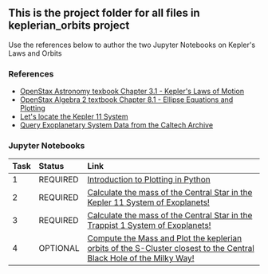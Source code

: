 ## This is the project folder for all files in keplerian_orbits project
Use the references below to author the two Jupyter Notebooks on Kepler's Laws and Orbits

### References

* [OpenStax Astronomy texbook Chapter 3.1 - Kepler's Laws of Motion](https://openstax.org/books/astronomy/pages/3-1-the-laws-of-planetary-motion)
* [OpenStax Algebra 2 textbook Chapter 8.1 - Ellipse Equations and Plotting](https://openstax.org/books/college-algebra-2e/pages/8-1-the-ellipse)
* [Let's locate the Kepler 11 System](https://exoplanets.nasa.gov/eyes-on-exoplanets/?destinations=%2Falien-worlds%2Fexoplanet-travel-bureau%3Fcid%3D1%2Ctravel_bureau_missions#/)
* [Query Exoplanetary System Data from the Caltech Archive](https://exoplanetarchive.ipac.caltech.edu/)

### Jupyter Notebooks

| Task | Status | Link
| :--- | :--- | :--- |
| 1 | REQUIRED | [Introduction to Plotting in Python](http://cedvm.zapto.org/hub/user-redirect/git-pull?repo=https%3A%2F%2Fgithub.com%2Fthebushschool%2Fastronomy&branch=gh-pages&urlpath=lab%2Ftree%2Fastronomy%2Fprojects%2F7_keplerian_orbits%2Fintro_to_plotting.ipynb?reset)
| 2 | REQUIRED | [Calculate the mass of the Central Star in the Kepler 11 System of Exoplanets!](http://cedvm.zapto.org/hub/user-redirect/git-pull?repo=https%3A%2F%2Fgithub.com%2Fthebushschool%2Fastronomy&branch=gh-pages&urlpath=lab%2Ftree%2Fastronomy%2Fprojects%2F7_keplerian_orbits%2Fkeplerian_orbits.ipynb?reset)
| 3 | REQUIRED | [Calculate the mass of the Central Star in the Trappist 1 System of Exoplanets!](http://cedvm.zapto.org/hub/user-redirect/git-pull?repo=https%3A%2F%2Fgithub.com%2Fthebushschool%2Fastronomy&branch=gh-pages&urlpath=lab%2Ftree%2Fastronomy%2Fprojects%2F7_keplerian_orbits%2Ftrappist_keplerian_orbits.ipynb?reset)
| 4 | OPTIONAL | [Compute the Mass and Plot the keplerian orbits of the S-Cluster closest to the Central Black Hole of the Milky Way!](http://cedvm.zapto.org/hub/user-redirect/git-pull?repo=https%3A%2F%2Fgithub.com%2Fthebushschool%2Fastronomy&branch=gh-pages&urlpath=lab%2Ftree%2Fastronomy%2Fprojects%2F7_keplerian_orbits%2Fmilky_way_black_hole_orbits.ipynb?reset)
